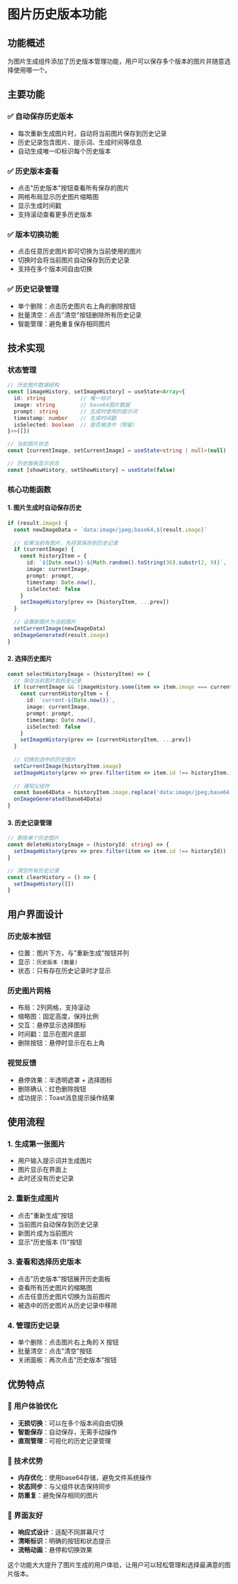 # 图片历史版本功能

## 功能概述
为图片生成组件添加了历史版本管理功能，用户可以保存多个版本的图片并随意选择使用哪一个。

## 主要功能

### ✅ 自动保存历史版本
- 每次重新生成图片时，自动将当前图片保存到历史记录
- 历史记录包含图片、提示词、生成时间等信息
- 自动生成唯一ID标识每个历史版本

### ✅ 历史版本查看
- 点击"历史版本"按钮查看所有保存的图片
- 网格布局显示历史图片缩略图
- 显示生成时间戳
- 支持滚动查看更多历史版本

### ✅ 版本切换功能
- 点击任意历史图片即可切换为当前使用的图片
- 切换时会将当前图片自动保存到历史记录
- 支持在多个版本间自由切换

### ✅ 历史记录管理
- 单个删除：点击历史图片右上角的删除按钮
- 批量清空：点击"清空"按钮删除所有历史记录
- 智能管理：避免重复保存相同图片

## 技术实现

### 状态管理
```typescript
// 历史图片数据结构
const [imageHistory, setImageHistory] = useState<Array<{
  id: string           // 唯一标识
  image: string        // base64图片数据
  prompt: string       // 生成时使用的提示词
  timestamp: number    // 生成时间戳
  isSelected: boolean  // 是否被选中（预留）
}>>([])

// 当前图片状态
const [currentImage, setCurrentImage] = useState<string | null>(null)

// 历史面板显示状态
const [showHistory, setShowHistory] = useState(false)
```

### 核心功能函数

#### 1. 图片生成时自动保存历史
```typescript
if (result.image) {
  const newImageData = `data:image/jpeg;base64,${result.image}`
  
  // 如果当前有图片，先将其保存到历史记录
  if (currentImage) {
    const historyItem = {
      id: `${Date.now()}-${Math.random().toString(36).substr(2, 9)}`,
      image: currentImage,
      prompt: prompt,
      timestamp: Date.now(),
      isSelected: false
    }
    setImageHistory(prev => [historyItem, ...prev])
  }
  
  // 设置新图片为当前图片
  setCurrentImage(newImageData)
  onImageGenerated(result.image)
}
```

#### 2. 选择历史图片
```typescript
const selectHistoryImage = (historyItem) => {
  // 保存当前图片到历史记录
  if (currentImage && !imageHistory.some(item => item.image === currentImage)) {
    const currentHistoryItem = {
      id: `current-${Date.now()}`,
      image: currentImage,
      prompt: prompt,
      timestamp: Date.now(),
      isSelected: false
    }
    setImageHistory(prev => [currentHistoryItem, ...prev])
  }
  
  // 切换到选中的历史图片
  setCurrentImage(historyItem.image)
  setImageHistory(prev => prev.filter(item => item.id !== historyItem.id))
  
  // 通知父组件
  const base64Data = historyItem.image.replace('data:image/jpeg;base64,', '')
  onImageGenerated(base64Data)
}
```

#### 3. 历史记录管理
```typescript
// 删除单个历史图片
const deleteHistoryImage = (historyId: string) => {
  setImageHistory(prev => prev.filter(item => item.id !== historyId))
}

// 清空所有历史记录
const clearHistory = () => {
  setImageHistory([])
}
```

## 用户界面设计

### 历史版本按钮
- 位置：图片下方，与"重新生成"按钮并列
- 显示：`历史版本 (数量)`
- 状态：只有存在历史记录时才显示

### 历史图片网格
- 布局：2列网格，支持滚动
- 缩略图：固定高度，保持比例
- 交互：悬停显示选择图标
- 时间戳：显示在图片底部
- 删除按钮：悬停时显示在右上角

### 视觉反馈
- 悬停效果：半透明遮罩 + 选择图标
- 删除确认：红色删除按钮
- 成功提示：Toast消息提示操作结果

## 使用流程

### 1. 生成第一张图片
- 用户输入提示词并生成图片
- 图片显示在界面上
- 此时还没有历史记录

### 2. 重新生成图片
- 点击"重新生成"按钮
- 当前图片自动保存到历史记录
- 新图片成为当前图片
- 显示"历史版本 (1)"按钮

### 3. 查看和选择历史版本
- 点击"历史版本"按钮展开历史面板
- 查看所有历史图片的缩略图
- 点击任意历史图片切换为当前图片
- 被选中的历史图片从历史记录中移除

### 4. 管理历史记录
- 单个删除：点击图片右上角的 X 按钮
- 批量清空：点击"清空"按钮
- 关闭面板：再次点击"历史版本"按钮

## 优势特点

### 🎯 用户体验优化
- **无损切换**：可以在多个版本间自由切换
- **智能保存**：自动保存，无需手动操作
- **直观管理**：可视化的历史记录管理

### 🔧 技术优势
- **内存优化**：使用base64存储，避免文件系统操作
- **状态同步**：与父组件状态保持同步
- **防重复**：避免保存相同的图片

### 📱 界面友好
- **响应式设计**：适配不同屏幕尺寸
- **清晰标识**：明确的按钮和状态提示
- **流畅动画**：悬停和切换效果

这个功能大大提升了图片生成的用户体验，让用户可以轻松管理和选择最满意的图片版本。